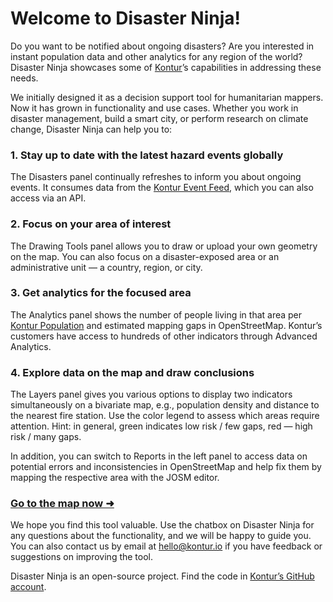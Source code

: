 Welcome to Disaster Ninja!
==========================

Do you want to be notified about ongoing disasters? Are you interested in instant population data and other analytics for any region of the world? Disaster Ninja showcases some of [Kontur](https://www.kontur.io/)’s capabilities in addressing these needs.

We initially designed it as a decision support tool for humanitarian mappers. Now it has grown in functionality and use cases. Whether you work in disaster management, build a smart city, or perform research on climate change, Disaster Ninja can help you to:

### 1. Stay up to date with the latest hazard events globally

The Disasters panel continually refreshes to inform you about ongoing events. It consumes data from the [Kontur Event Feed](https://www.kontur.io/portfolio/event-feed/), which you can also access via an API.

### 2. Focus on your area of interest

The Drawing Tools panel allows you to draw or upload your own geometry on the map. You can also focus on a disaster-exposed area or an administrative unit — a country, region, or city.

### 3. Get analytics for the focused area

The Analytics panel shows the number of people living in that area per [Kontur Population](https://data.humdata.org/dataset/kontur-population-dataset) and estimated mapping gaps in OpenStreetMap. Kontur’s customers have access to hundreds of other indicators through Advanced Analytics.

### 4. Explore data on the map and draw conclusions

The Layers panel gives you various options to display two indicators simultaneously on a bivariate map, e.g., population density and distance to the nearest fire station. Use the color legend to assess which areas require attention.
Hint: in general, green indicates low risk / few gaps, red — high risk / many gaps.

In addition, you can switch to Reports in the left panel to access data on potential errors and inconsistencies in OpenStreetMap and help fix them by mapping the respective area with the JOSM editor.

### [Go to the map now ➜](/ "map")

We hope you find this tool valuable. Use the chatbox on Disaster Ninja for any questions about the functionality, and we will be happy to guide you. You can also contact us by email at [hello@kontur.io](mailto:hello@kontur.io) if you have feedback or suggestions on improving the tool.

Disaster Ninja is an open-source project. Find the code in [Kontur’s GitHub account](https://github.com/konturio).